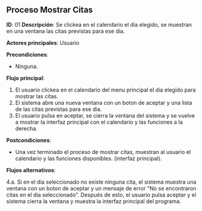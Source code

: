 ## Proceso Mostrar Citas

**ID**: 01
**Descripción**: Se clickea en el calendario el dia elegido, se muestran en una ventana las citas previstas para ese dia.

**Actores principales**: Usuario

**Precondiciones**:
* Ninguna.

**Flujo principal**:
1. El usuario clickea en el calendario del menu principal el dia elegido para mostrar las citas.
1. El sistema abre una nueva ventana con un boton de aceptar y una lista de las citas previstas para ese dia.
1. El usuario pulsa en aceptar, se cierra la ventana del sistema y se vuelve a mostrar la interfaz principal con el calendario y las funciones a la derecha.
 
**Postcondiciones**:

* Una vez terminado el proceso de mostrar citas, muestran al usuario el calendario y las funciones disponibles. (interfaz principal).

**Flujos alternativos**:

4.a. Si en el dia seleccionado no existe ninguna cita, el sistema muestra una ventana con un boton de aceptar y un mensaje de error "No se encontraron citas en el dia seleccionado". Después de esto, el usuario pulsa aceptar y el sistema cierra la ventana y muestra la interfaz principal del programa.   
